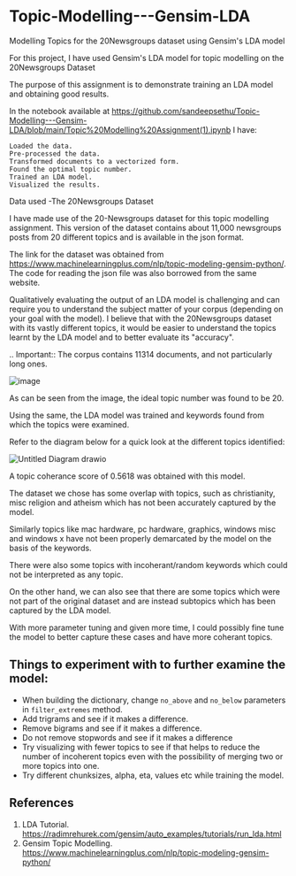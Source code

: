 # Topic-Modelling---Gensim-LDA
Modelling Topics for the 20Newsgroups dataset using Gensim's LDA model


For this project, I have used Gensim's LDA model for topic modelling on the 20Newsgroups Dataset

The purpose of this assignment is to demonstrate training an LDA model and obtaining good results.

In the notebook available at <https://github.com/sandeepsethu/Topic-Modelling---Gensim-LDA/blob/main/Topic%20Modelling%20Assignment(1).ipynb> I have:

    Loaded the data.
    Pre-processed the data.
    Transformed documents to a vectorized form.
    Found the optimal topic number.
    Trained an LDA model.
    Visualized the results.

Data used -The 20Newsgroups Dataset

I have made use of the 20-Newsgroups dataset for this topic modelling assignment. This version of the dataset contains about 11,000 newsgroups posts from 20 different topics and is available in the json format.

The link for the dataset was obtained from https://www.machinelearningplus.com/nlp/topic-modeling-gensim-python/. The code for reading the json file was also borrowed from the same website.

Qualitatively evaluating the output of an LDA model is challenging and can require you to understand the subject matter of your corpus (depending on your goal with the model). I believe that with the 20Newsgroups dataset with its vastly different topics, it would be easier to understand the topics learnt by the LDA model and to better evaluate its "accuracy".

.. Important:: The corpus contains 11314 documents, and not particularly long ones.


![image](https://user-images.githubusercontent.com/29595951/182833388-b99fa56b-a1ff-45c8-828b-d6fb9f3bb5a8.png)



As can be seen from the image, the ideal topic number was found to be 20.

Using the same, the LDA model was trained and keywords found from which the topics were examined.


Refer to the diagram below for a quick look at the different topics identified:


![Untitled Diagram drawio](https://user-images.githubusercontent.com/29595951/182833730-e12f4ae3-ab42-47fa-bfa7-5d9b3d0fc287.png)


A topic coherance score of 0.5618 was obtained with this model.


The dataset we chose has some overlap with topics, such as christianity, misc religion and atheism which has not been accurately captured by the model.

Similarly topics like mac hardware, pc hardware, graphics, windows misc and windows x have not been properly demarcated by the model on the basis of the keywords.

There were also some topics with incoherant/random keywords which could not be interpreted as any topic. 

On the other hand, we can also see that there are some topics which were not part of the original dataset and are instead subtopics which has been captured by the LDA model.

With more parameter tuning and given more time, I could possibly fine tune the model to better capture these cases and have more coherant topics.

Things to experiment with to further examine the model:
-------------------------

* When building the dictionary, change ``no_above`` and ``no_below`` parameters in ``filter_extremes`` method.
* Add trigrams and see if it makes a difference.
* Remove bigrams and see if it makes a difference.
* Do not remove stopwords and see if it makes a difference
* Try visualizing with fewer topics to see if that helps to reduce the number of incoherent topics even with the possibility of merging two or more topics into one.
* Try different chunksizes, alpha, eta, values etc while training the model.




References
----------

1. LDA Tutorial. https://radimrehurek.com/gensim/auto_examples/tutorials/run_lda.html
2. Gensim Topic Modelling. https://www.machinelearningplus.com/nlp/topic-modeling-gensim-python/



